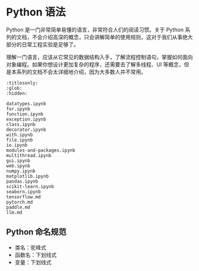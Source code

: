 # Python 语法

Python 是一门非常简单易懂的语言，非常符合人们的阅读习惯。关于 Python 系列的文档，不会介绍高深的概念，只会讲解简单的使用规则，这对于我们从事绝大部分的日常工程实验是足够了。

理解一门语言，应该从它常见的数据结构入手，了解流程控制语句，掌握如何面向对象编程。如果你想设计更加复杂的程序，还需要去了解多线程、UI 等概念，但是本系列的文档不会太详细地介绍，因为大多数人并不常用。

```{toctree}
:titlesonly:
:glob:
:hidden:

datatypes.ipynb
for.ipynb
function.ipynb
exception.ipynb
class.ipynb
decorator.ipynb
with.ipynb
file.ipynb
io.ipynb
modules-and-packages.ipynb
multithread.ipynb
gui.ipynb
web.ipynb
numpy.ipynb
matplotlib.ipynb
pandas.ipynb
scikit-learn.ipynb
seaborn.ipynb
tensorflow.md
pytorch.md
paddle.md
llm.md
```

## Python 命名规范

- 类名：驼峰式
- 函数名：下划线式
- 变量：下划线式
